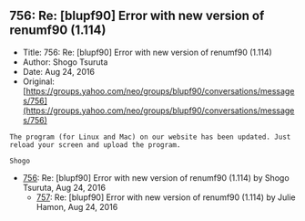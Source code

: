 ## 756: Re: [blupf90] Error with new version of renumf90 (1.114)

- Title: 756: Re: [blupf90] Error with new version of renumf90 (1.114)
- Author: Shogo Tsuruta
- Date: Aug 24, 2016
- Original: [https://groups.yahoo.com/neo/groups/blupf90/conversations/messages/756](https://groups.yahoo.com/neo/groups/blupf90/conversations/messages/756)

```
The program (for Linux and Mac) on our website has been updated. Just reload your screen and upload the program.

Shogo
```

- [756](0756.md): Re: [blupf90] Error with new version of renumf90 (1.114) by Shogo Tsuruta, Aug 24, 2016
    - [757](0757.md): Re: [blupf90] Error with new version of renumf90 (1.114) by Julie Hamon, Aug 24, 2016
